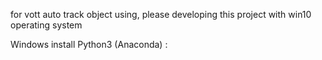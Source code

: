 for vott auto track object using, 
please developing this project with win10 operating system

Windows install Python3 (Anaconda) : 
